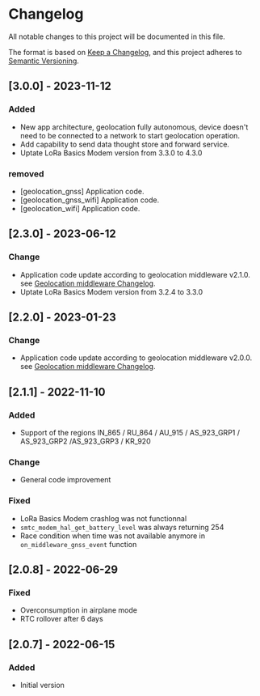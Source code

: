 # Changelog

All notable changes to this project will be documented in this file.

The format is based on [Keep a Changelog](https://keepachangelog.com/en/1.0.0/),
and this project adheres to [Semantic Versioning](https://semver.org/spec/v2.0.0.html).

## [3.0.0] - 2023-11-12

### Added

- New app architecture, geolocation fully autonomous, device doesn't need to be connected to a network to start geolocation operation.
- Add capability to send data thought store and forward service.
- Uptate LoRa Basics Modem version from 3.3.0 to 4.3.0

### removed

- [geolocation_gnss] Application code.
- [geolocation_gnss_wifi] Application code.
- [geolocation_wifi] Application code.

## [2.3.0] - 2023-06-12

### Change
- Application code update according to geolocation middleware v2.1.0. see [Geolocation middleware Changelog](../../../geolocation_middleware/CHANGELOG.md).
- Uptate LoRa Basics Modem version from 3.2.4 to 3.3.0

## [2.2.0] - 2023-01-23

### Change
- Application code update according to geolocation middleware v2.0.0. see [Geolocation middleware Changelog](../../../geolocation_middleware/CHANGELOG.md).

## [2.1.1] - 2022-11-10

### Added
- Support of the regions IN_865 / RU_864 / AU_915 / AS_923_GRP1 / AS_923_GRP2 /AS_923_GRP3 / KR_920   

### Change
- General code improvement

### Fixed
- LoRa Basics Modem crashlog was not functionnal
- `smtc_modem_hal_get_battery_level` was always returning 254
- Race condition when time was not available anymore in `on_middleware_gnss_event` function

## [2.0.8] - 2022-06-29

### Fixed

- Overconsumption in airplane mode
- RTC rollover after 6 days

## [2.0.7] - 2022-06-15

### Added

- Initial version

